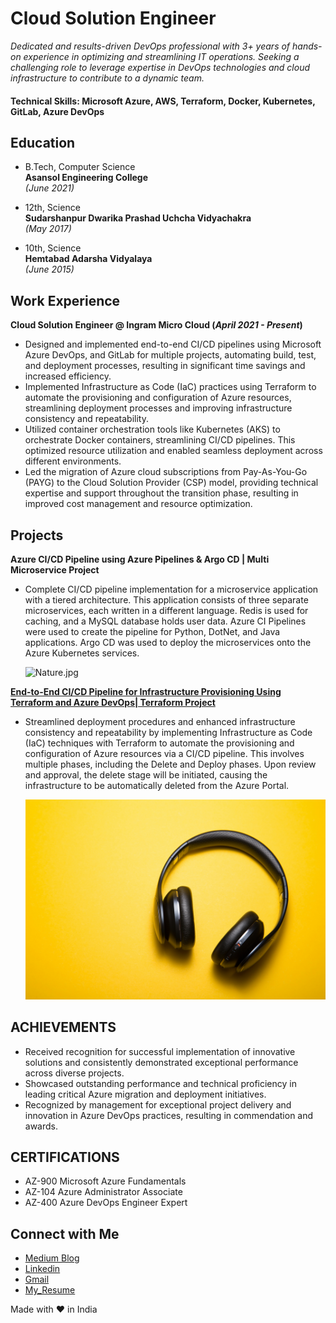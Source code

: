 # Cloud Solution Engineer

*Dedicated and results-driven DevOps professional with 3+ years of hands-on experience in optimizing and streamlining IT operations. Seeking a challenging role to leverage expertise in DevOps technologies and cloud infrastructure to contribute to a dynamic team.*

#### Technical Skills: Microsoft Azure, AWS, Terraform, Docker, Kubernetes, GitLab, Azure DevOps

## Education

- B.Tech, Computer Science  
  **Asansol Engineering College**  
  _(June 2021)_

- 12th, Science  
  **Sudarshanpur Dwarika Prashad Uchcha Vidyachakra**  
  _(May 2017)_

- 10th, Science  
  **Hemtabad Adarsha Vidyalaya**  
  _(June 2015)_

## Work Experience
**Cloud Solution Engineer @ Ingram Micro Cloud (_April 2021 - Present_)**
- Designed and implemented end-to-end CI/CD pipelines using Microsoft Azure DevOps, and GitLab for multiple projects, 
  automating build, test, and deployment processes, resulting in significant time savings and increased efficiency.
- Implemented Infrastructure as Code (IaC) practices using Terraform to automate the provisioning and configuration of Azure 
  resources, streamlining deployment processes and improving infrastructure consistency and repeatability.
- Utilized container orchestration tools like Kubernetes (AKS) to orchestrate Docker containers, streamlining CI/CD 
  pipelines. This optimized resource utilization and enabled seamless deployment across different environments.
- Led the migration of Azure cloud subscriptions from Pay-As-You-Go (PAYG) to the Cloud Solution Provider (CSP) model, 
  providing technical expertise and support throughout the transition phase, resulting in improved cost management and 
  resource optimization.

## Projects
**Azure CI/CD Pipeline using Azure Pipelines & Argo CD | Multi Microservice Project**
- Complete CI/CD pipeline implementation for a microservice application with a tiered architecture. This application 
  consists of three separate microservices, each written in a different language. Redis is used for caching, and a MySQL 
  database holds user data. Azure CI Pipelines were used to create the pipeline for Python, DotNet, and Java applications. 
  Argo CD was used to deploy the microservices onto the Azure Kubernetes services.

  ![Nature.jpg](/assets/img/Nature.jpg)

**[End-to-End CI/CD Pipeline for Infrastructure Provisioning Using Terraform and Azure DevOps| Terraform Project](https://github.com/Reliable-Royalty-29/Terraform-Project/blob/main/README.md)**
- Streamlined deployment procedures and enhanced infrastructure consistency and repeatability by implementing Infrastructure 
  as Code (IaC) techniques with Terraform to automate the provisioning and configuration of Azure resources via a CI/CD 
  pipeline. This involves multiple phases, including the Delete and Deploy phases. Upon review and approval, the 
  delete stage will be initiated, causing the infrastructure to be automatically deleted from the Azure Portal.

  ![c-d-x-PDX_a_82obo-unsplash.jpg](/assets/img/c-d-x-PDX_a_82obo-unsplash.jpg)

## ACHIEVEMENTS
- Received recognition for successful implementation of innovative solutions and consistently demonstrated exceptional 
  performance across diverse projects.
- Showcased outstanding performance and technical proficiency in leading critical Azure migration and deployment initiatives.
- Recognized by management for exceptional project delivery and innovation in Azure DevOps practices, resulting in 
  commendation and awards.

## CERTIFICATIONS
- AZ-900 Microsoft Azure Fundamentals
- AZ-104 Azure Administrator Associate
- AZ-400 Azure DevOps Engineer Expert

## Connect with Me
- [Medium Blog](https://medium.com/@dheemandas1997)
- [Linkedin](https://www.linkedin.com/in/dheeman-das/)
- [Gmail](mailto:dheeman2912@gmail.com)
- [My_Resume](https://drive.google.com/file/d/1-pwr8osFxqYDq_YIwCDnlMLLxvGildd4/view)

Made with ❤️ in India
